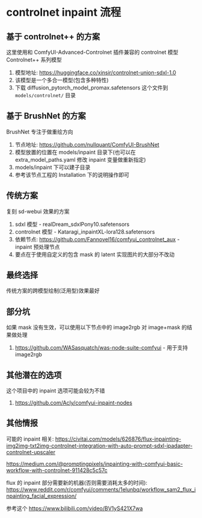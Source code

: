 # controlnet inpaint 流程

## 基于 controlnet++ 的方案
这里使用和 ComfyUI-Advanced-Controlnet 插件兼容的 controlnet 模型  
Controlnet++ 系列模型  
1. 模型地址: https://huggingface.co/xinsir/controlnet-union-sdxl-1.0  
1. 该模型是一个多合一模型(包含多种特性)  
1. 下载 diffusion_pytorch_model_promax.safetensors 这个文件到 `models/controlnet/` 目录  

## 基于 BrushNet 的方案
BrushNet 专注于做重绘方向
1. 节点地址: https://github.com/nullquant/ComfyUI-BrushNet  
1. 模型放置的位置在 models/inpaint 目录下(也可以在 extra_model_paths.yaml 修改 inpaint 变量做重新指定)  
1. models/inpaint 下可以建子目录  
1. 参考该节点工程的 Installation 下的说明操作即可  

## 传统方案
复刻 sd-webui 效果的方案  
1. sdxl 模型 - realDream_sdxlPony10.safetensors  
1. controlnet 模型 - Kataragi_inpaintXL-lora128.safetensors  
1. 依赖节点: https://github.com/Fannovel16/comfyui_controlnet_aux - inpaint 预处理节点  
1. 要点在于使用自定义的包含 mask 的 latent 实现图片的大部分不改动  

## 最终选择
传统方案的跨模型绘制(泛用型)效果最好

## 部分坑
如果 mask 没有生效，可以使用以下节点中的 image2rgb 对 image+mask 的结果做处理  
1. https://github.com/WASasquatch/was-node-suite-comfyui - 用于支持 image2rgb  

## 其他潜在的选项
这个项目中的 inpaint 选项可能会较为不错
1. https://github.com/Acly/comfyui-inpaint-nodes

## 其他情报
可能的 inpaint 相关: https://civitai.com/models/626876/flux-inpainting-img2img-txt2img-controlnet-integration-with-auto-prompt-sdxl-ipadapter-controlnet-upscaler  

https://medium.com/@promptingpixels/inpainting-with-comfyui-basic-workflow-with-controlnet-911428c5c57c

flux 的 inpaint 部分需要新的机器(否则需要消耗太多的时间):
https://www.reddit.com/r/comfyui/comments/1elunbq/workflow_sam2_flux_inpainting_facial_expression/  

参考这个
https://www.bilibili.com/video/BV1yS421X7wa
